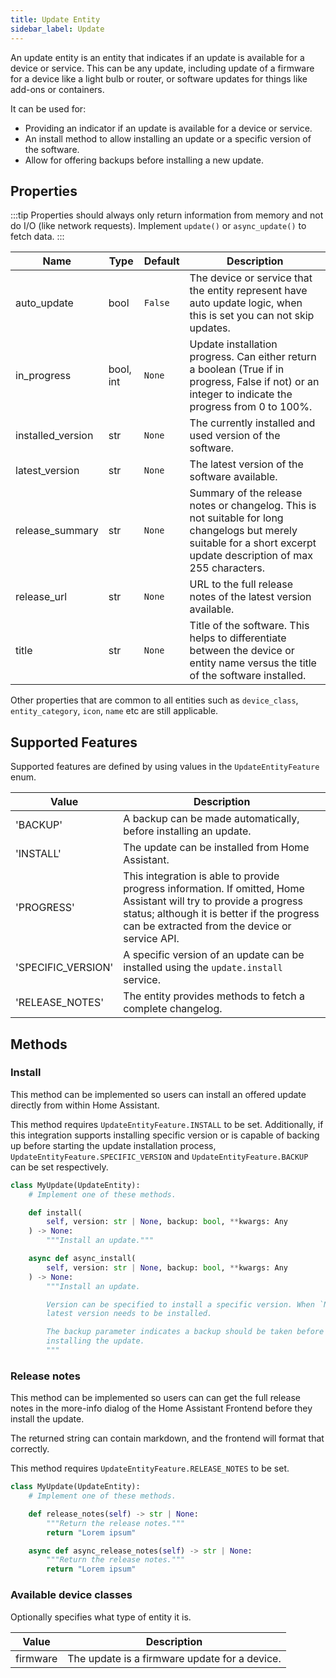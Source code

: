 ```yaml
---
title: Update Entity
sidebar_label: Update
---
```


An update entity is an entity that indicates if an update is available for a
device or service. This can be any update, including update of a firmware
for a device like a light bulb or router, or software updates for things like
add-ons or containers.

It can be used for:

- Providing an indicator if an update is available for a device or service.
- An install method to allow installing an update or a specific version
  of the software.
- Allow for offering backups before installing a new update.

## Properties

:::tip
Properties should always only return information from memory and not do I/O (like network requests). Implement `update()` or `async_update()` to fetch data.
:::

| Name | Type | Default | Description
| ---- | ---- | ------- | -----------
| auto_update | bool | `False` | The device or service that the entity represent have auto update logic, when this is set you can not skip updates.
| in_progress | bool, int | `None` | Update installation progress. Can either return a boolean (True if in progress, False if not) or an integer to indicate the progress from 0 to 100%.
| installed_version | str | `None` | The currently installed and used version of the software.
| latest_version | str | `None` | The latest version of the software available.
| release_summary | str | `None` | Summary of the release notes or changelog. This is not suitable for long changelogs but merely suitable for a short excerpt update description of max 255 characters.
| release_url | str | `None` | URL to the full release notes of the latest version available.
| title | str | `None` | Title of the software. This helps to differentiate between the device or entity name versus the title of the software installed.

Other properties that are common to all entities such as `device_class`, `entity_category`, `icon`, `name` etc are still applicable.

## Supported Features

Supported features are defined by using values in the `UpdateEntityFeature` enum.

| Value | Description |
|----------|--------------------------------------|
| 'BACKUP' | A backup can be made automatically, before installing an update.
| 'INSTALL' | The update can be installed from Home Assistant.
| 'PROGRESS' | This integration is able to provide progress information. If omitted, Home Assistant will try to provide a progress status; although it is better if the progress can be extracted from the device or service API.
| 'SPECIFIC_VERSION' | A specific version of an update can be installed using the `update.install` service.
| 'RELEASE_NOTES' | The entity provides methods to fetch a complete changelog.

## Methods

### Install

This method can be implemented so users can install an offered update directly
from within Home Assistant.

This method requires `UpdateEntityFeature.INSTALL` to be set. Additionally, if this
integration supports installing specific version or is capable of backing up
before starting the update installation process, `UpdateEntityFeature.SPECIFIC_VERSION` and
`UpdateEntityFeature.BACKUP` can be set respectively.

```python
class MyUpdate(UpdateEntity):
    # Implement one of these methods.

    def install(
        self, version: str | None, backup: bool, **kwargs: Any
    ) -> None:
        """Install an update."""

    async def async_install(
        self, version: str | None, backup: bool, **kwargs: Any
    ) -> None:
        """Install an update.

        Version can be specified to install a specific version. When `None`, the
        latest version needs to be installed.

        The backup parameter indicates a backup should be taken before
        installing the update.
        """
```

### Release notes

This method can be implemented so users can can get the full release notes in the more-info dialog of the Home Assistant Frontend before they install the update.

The returned string can contain markdown, and the frontend will format that correctly.

This method requires `UpdateEntityFeature.RELEASE_NOTES` to be set.

```python
class MyUpdate(UpdateEntity):
    # Implement one of these methods.

    def release_notes(self) -> str | None:
        """Return the release notes."""
        return "Lorem ipsum"

    async def async_release_notes(self) -> str | None:
        """Return the release notes."""
        return "Lorem ipsum"
```

### Available device classes

Optionally specifies what type of entity it is.

| Value | Description
| ----- | -----------
| firmware | The update is a firmware update for a device.
